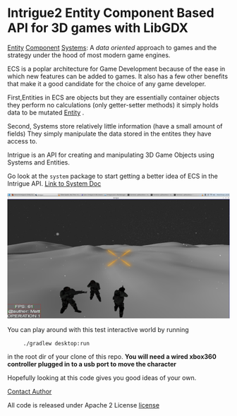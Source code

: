 # Intrigue2 Entity Component Based API for 3D games with LibGDX


[Entity](com/mk/intrigue/entity/) [Component](com/mk/intrigue/entity/component/) [Systems](com/mk/intrigue/system/): 
A *data oriented* approach to games and the strategy  under the hood of most modern game engines.  

ECS is a poplar architecture for Game Development because of the ease in which new features can be added to games.
It also has a few other benefits that make it a good candidate for the choice of any game developer.


First,Entities in ECS are objects but they are essentially container objects 
they perform no calculations (only getter-setter methods) it simply holds data to be mutated [Entity](com/mk/intrigue/entity/Gobject.java) . 

Second, Systems store relatively little information (have a small amount of fields)
They simply manipulate the data stored in the entites they have access to.  

Intrigue is an API for creating and manipulating 3D Game Objects using Systems and
Entities.

Go look at the `system` package to start getting a better idea of ECS in the Intrigue API.  [Link to System Doc](com/mk/intrigue/system/)

![Alt text](../../intrigue_shot2.png?raw=true "Default Test App for Intrigue2")

You can play around with this test interactive world by running 

         ./gradlew desktop:run

in the root dir of your clone of this repo.  **You will need a wired xbox360 controller plugged in to a usb port to move the character**

Hopefully looking at this code gives you good ideas of your own.

[Contact Author](AUTHOR.md)

All code is released under Apache 2 License [license](https://www.apache.org/licenses/LICENSE-2.0.html)